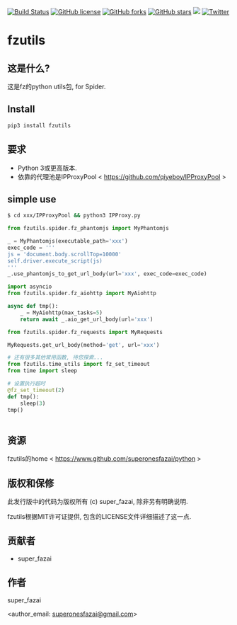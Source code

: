 [![Build Status](https://travis-ci.org/EasyWeChat/site.svg?branch=master)](https://github.com/superonesfazai/fzutils)
[![GitHub license](https://img.shields.io/github/license/superonesfazai/fzutils.svg)](https://github.com/superonesfazai/fzutils/blob/master/LICENSE.txt)
[![GitHub forks](https://img.shields.io/github/forks/superonesfazai/fzutils.svg)](https://github.com/superonesfazai/fzutils/network)
[![GitHub stars](https://img.shields.io/github/stars/superonesfazai/fzutils.svg)](https://github.com/superonesfazai/fzutils/stargazers)
![](https://img.shields.io/github/issues/superonesfazai/fzutils.svg)
[![Twitter](https://img.shields.io/twitter/url/https/github.com/superonesfazai/fzutils.svg?style=social)](https://twitter.com/intent/tweet?text=Wow:&url=https%3A%2F%2Fgithub.com%2Fsuperonesfazai%2Ffzutils)

# fzutils

## 这是什么?
这是fz的python utils包, for Spider.

## Install
```bash
pip3 install fzutils
```

## 要求
-  Python 3或更高版本.
-  依靠的代理池是IPProxyPool < https://github.com/qiyeboy/IPProxyPool >

## simple use
```bash
$ cd xxx/IPProxyPool && python3 IPProxy.py
```
```python
from fzutils.spider.fz_phantomjs import MyPhantomjs

_ = MyPhantomjs(executable_path='xxx')
exec_code = '''
js = 'document.body.scrollTop=10000'
self.driver.execute_script(js) 
'''
_.use_phantomjs_to_get_url_body(url='xxx', exec_code=exec_code)

import asyncio
from fzutils.spider.fz_aiohttp import MyAiohttp

async def tmp():
    _ = MyAiohttp(max_tasks=5)
    return await _.aio_get_url_body(url='xxx')

from fzutils.spider.fz_requests import MyRequests

MyRequests.get_url_body(method='get', url='xxx')

# 还有很多其他常用函数, 待您探索...
from fzutils.time_utils import fz_set_timeout
from time import sleep

# 设置执行超时
@fz_set_timeout(2)
def tmp():
    sleep(3)
tmp()
    
```

## 资源
fzutils的home < https://www.github.com/superonesfazai/python >

## 版权和保修
此发行版中的代码为版权所有 (c) super_fazai, 除非另有明确说明.

fzutils根据MIT许可证提供, 包含的LICENSE文件详细描述了这一点.

## 贡献者
-  super_fazai

## 作者
super_fazai

<author_email: superonesfazai@gmail.com>

